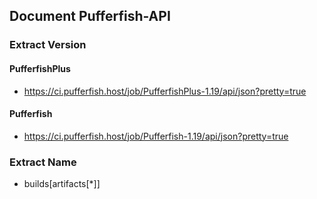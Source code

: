 ## Document Pufferfish-API

### Extract Version

#### PufferfishPlus
* https://ci.pufferfish.host/job/PufferfishPlus-1.19/api/json?pretty=true

#### Pufferfish
* https://ci.pufferfish.host/job/Pufferfish-1.19/api/json?pretty=true

### Extract Name
* builds[artifacts[*]]